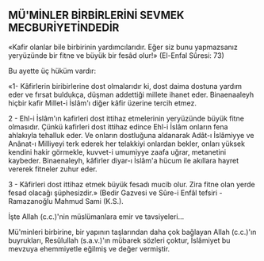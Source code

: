 ## MÜ'MİNLER BİRBİRLERİNİ SEVMEK MECBURİYETİNDEDİR

«Kafir olanlar bile birbirinin yardımcılarıdır. Eğer siz bunu yapmazsanız yeryüzünde bir fitne ve büyük bir fesâd olur!» (El-Enfal Sûresi: 73)

Bu ayette üç hüküm vardır:

«1- Kâfirlerin biribirlerine dost olmalarıdır ki, dost daima dostuna yardım eder ve fırsat bul­dukça, düşman addettiği millete ihanet eder. Binaenaaleyh hiçbir kafir Millet-i İslâm'ı diğer kâ­fir üzerine tercih etmez.

2 - Ehl-i İslâm'ın kafirleri dost ittihaz etme­lerinin yeryüzünde büyük fitne olmasıdır. Çünkü kafirleri dost ittihaz edince Ehl-i İslâm onların fena ahlakıyla tehalluk eder. Ve onların dostluğuna aldanarak Adât-ı İslâmiyye ve Anânat-ı Milliyeyi terk ederek her telakkiyi onlardan bekler, onları yüksek kendini hakir görmekle, kuvvet-i umumiyye zaafa uğrar, metanetini kaybeder. Bi­naenaleyh, kâfirler diyar-ı İslâm'a hücum ile akıl­lara hayret vererek fitneler zuhur eder.

3 - Kâfirleri dost ittihaz etmek büyük fesadı mucib olur. Zira fitne olan yerde fesad olacağı şüphesizdir.» (Bedir Gazvesi ve Sûre-i Enfâl tef­siri - Ramazanoğlu Mahmud Sami (K.S.).

İşte Allah (c.c.)'nin müslümanlara emir ve tavsiyeleri...

Mü'minleri birbirine, bir yapının taşlarından daha çok bağlayan Allah (c.c.)'ın buyrukları, Re­sûlullah (s.a.v.)'ın mübarek sözleri çoktur, İslâ­miyet bu mevzuya ehemmiyetle eğilmiş ve değer vermiştir.
